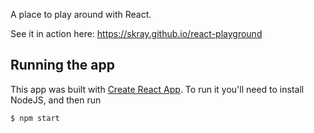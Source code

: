 A place to play around with React.

See it in action here: https://skray.github.io/react-playground

## Running the app

This app was built with [Create React App](https://facebook.github.io/create-react-app/). To run it you'll need to install NodeJS, and then run

```sh
$ npm start
```
